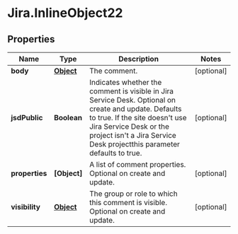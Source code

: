 # Jira.InlineObject22

## Properties

Name | Type | Description | Notes
------------ | ------------- | ------------- | -------------
**body** | [**Object**](.md) | The comment. | [optional] 
**jsdPublic** | **Boolean** | Indicates whether the comment is visible in Jira Service Desk. Optional on create and update. Defaults to true. If the site doesn&#39;t use Jira Service Desk or the project isn&#39;t a Jira Service Desk projectthis parameter defaults to true. | [optional] 
**properties** | **[Object]** | A list of comment properties. Optional on create and update. | [optional] 
**visibility** | [**Object**](.md) | The group or role to which this comment is visible. Optional on create and update. | [optional] 


